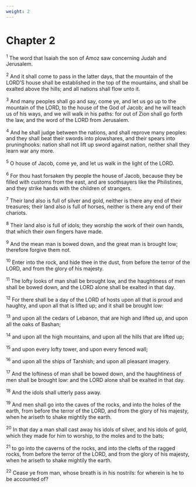 ```yaml
---
weight: 2
---
```


# Chapter 2

<sup>1</sup> The word that Isaiah the son of Amoz saw concerning Judah and Jerusalem. 

<sup>2</sup> And it shall come to pass in the latter days, that the mountain of the LORD’S house shall be established in the top of the mountains, and shall be exalted above the hills; and all nations shall flow unto it. 

<sup>3</sup> And many peoples shall go and say, come ye, and let us go up to the mountain of the LORD, to the house of the God of Jacob; and he will teach us of his ways, and we will walk in his paths: for out of Zion shall go forth the law, and the word of the LORD from Jerusalem. 

<sup>4</sup> And he shall judge between the nations, and shall reprove many peoples: and they shall beat their swords into plowshares, and their spears into pruninghooks: nation shall not lift up sword against nation, neither shall they learn war any more. 

<sup>5</sup> O house of Jacob, come ye, and let us walk in the light of the LORD. 

<sup>6</sup> For thou hast forsaken thy people the house of Jacob, because they be filled with customs from the east, and are soothsayers like the Philistines, and they strike hands with the children of strangers. 

<sup>7</sup> Their land also is full of silver and gold, neither is there any end of their treasures; their land also is full of horses, neither is there any end of their chariots. 

<sup>8</sup> Their land also is full of idols; they worship the work of their own hands, that which their own fingers have made. 

<sup>9</sup> And the mean man is bowed down, and the great man is brought low; therefore forgive them not. 

<sup>10</sup> Enter into the rock, and hide thee in the dust, from before the terror of the LORD, and from the glory of his majesty. 

<sup>11</sup> The lofty looks of man shall be brought low, and the haughtiness of men shall be bowed down, and the LORD alone shall be exalted in that day. 

<sup>12</sup> For there shall be a day of the LORD of hosts upon all that is proud and haughty, and upon all that is lifted up; and it shall be brought low: 

<sup>13</sup> and upon all the cedars of Lebanon, that are high and lifted up, and upon all the oaks of Bashan; 

<sup>14</sup> and upon all the high mountains, and upon all the hills that are lifted up; 

<sup>15</sup> and upon every lofty tower, and upon every fenced wall; 

<sup>16</sup> and upon all the ships of Tarshish; and upon all pleasant imagery. 

<sup>17</sup> And the loftiness of man shall be bowed down, and the haughtiness of men shall be brought low: and the LORD alone shall be exalted in that day. 

<sup>18</sup> And the idols shall utterly pass away. 

<sup>19</sup> And men shall go into the caves of the rocks, and into the holes of the earth, from before the terror of the LORD, and from the glory of his majesty, when he ariseth to shake mightily the earth. 

<sup>20</sup> In that day a man shall cast away his idols of silver, and his idols of gold, which they made for him to worship, to the moles and to the bats; 

<sup>21</sup> to go into the caverns of the rocks, and into the clefts of the ragged rocks, from before the terror of the LORD, and from the glory of his majesty, when he ariseth to shake mightily the earth. 

<sup>22</sup> Cease ye from man, whose breath is in his nostrils: for wherein is he to be accounted of? 


